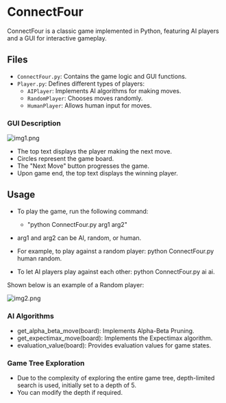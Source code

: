 # ConnectFour

ConnectFour is a classic game implemented in Python, featuring AI players and a GUI for interactive gameplay.

## Files

- `ConnectFour.py`: Contains the game logic and GUI functions.
- `Player.py`: Defines different types of players:
  - `AIPlayer`: Implements AI algorithms for making moves.
  - `RandomPlayer`: Chooses moves randomly.
  - `HumanPlayer`: Allows human input for moves.

### GUI Description
![img1.png](./imgaes/img1.png)

- The top text displays the player making the next move.
- Circles represent the game board.
- The "Next Move" button progresses the game.
- Upon game end, the top text displays the winning player.

## Usage

- To play the game, run the following command:
  - "python ConnectFour.py arg1 arg2"

- arg1 and arg2 can be AI, random, or human.
- For example, to play against a random player: python ConnectFour.py human random.
- To let AI players play against each other: python ConnectFour.py ai ai.

Shown below is an example of a Random player:

![img2.png](./imgaes/img2.png)
  
### AI Algorithms
- get_alpha_beta_move(board): Implements Alpha-Beta Pruning.
- get_expectimax_move(board): Implements the Expectimax algorithm.
- evaluation_value(board): Provides evaluation values for game states.
  
### Game Tree Exploration
- Due to the complexity of exploring the entire game tree, depth-limited search is used, initially set to a depth of 5.
- You can modify the depth if required.


